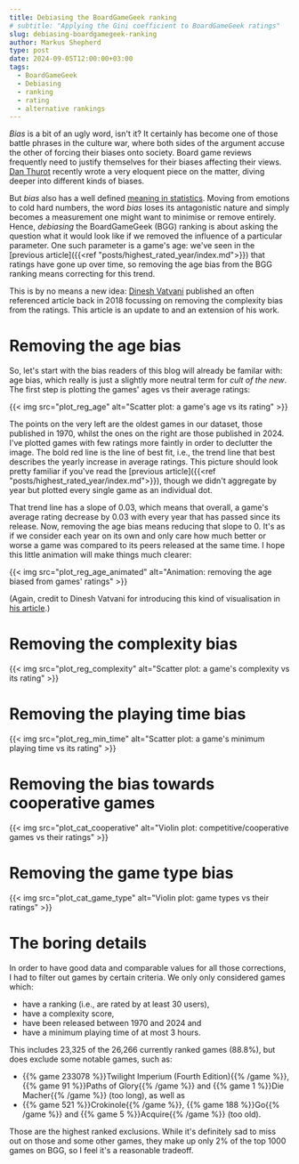 ```yaml
---
title: Debiasing the BoardGameGeek ranking
# subtitle: "Applying the Gini coefficient to BoardGameGeek ratings"
slug: debiasing-boardgamegeek-ranking
author: Markus Shepherd
type: post
date: 2024-09-05T12:00:00+03:00
tags:
  - BoardGameGeek
  - Debiasing
  - ranking
  - rating
  - alternative rankings
---
```


*Bias* is a bit of an ugly word, isn't it? It certainly has become one of those battle phrases in the culture war, where both sides of the argument accuse the other of forcing their biases onto society. Board game reviews frequently need to justify themselves for their biases affecting their views. [Dan Thurot](https://spacebiff.com/2024/08/20/talking-about-games-18/) recently wrote a very eloquent piece on the matter, diving deeper into different kinds of biases.

But *bias* also has a well defined [meaning in statistics](https://en.wikipedia.org/wiki/Bias_(statistics)). Moving from emotions to cold hard numbers, the word *bias* loses its antagonistic nature and simply becomes a measurement one might want to minimise or remove entirely. Hence, *debiasing* the BoardGameGeek (BGG) ranking is about asking the question what it would look like if we removed the influence of a particular parameter. One such parameter is a game's age: we've seen in the [previous article]({{<ref "posts/highest_rated_year/index.md">}}) that ratings have gone up over time, so removing the age bias from the BGG ranking means correcting for this trend.

This is by no means a new idea: [Dinesh Vatvani](https://dvatvani.com/blog/bgg-analysis-part-2) published an often referenced article back in 2018 focussing on removing the complexity bias from the ratings. This article is an update to and an extension of his work.


# Removing the age bias

So, let's start with the bias readers of this blog will already be familar with: age bias, which really is just a slightly more neutral term for *cult of the new*. The first step is plotting the games' ages vs their average ratings:

{{< img src="plot_reg_age" alt="Scatter plot: a game's age vs its rating" >}}

The points on the very left are the oldest games in our dataset, those published in 1970, whilst the ones on the right are those published in 2024. I've plotted games with few ratings more faintly in order to declutter the image. The bold red line is the line of best fit, i.e., the trend line that best describes the yearly increase in average ratings. This picture should look pretty familiar if you've read the [previous article]({{<ref "posts/highest_rated_year/index.md">}}), though we didn't aggregate by year but plotted every single game as an individual dot.

That trend line has a slope of 0.03, which means that overall, a game's average rating decrease by 0.03 with every year that has passed since its release. Now, removing the age bias means reducing that slope to 0. It's as if we consider each year on its own and only care how much better or worse a game was compared to its peers released at the same time. I hope this little animation will make things much clearer:

{{< img src="plot_reg_age_animated" alt="Animation: removing the age biased from games' ratings" >}}

(Again, credit to Dinesh Vatvani for introducing this kind of visualisation in [his article](https://dvatvani.com/blog/bgg-analysis-part-2).)


# Removing the complexity bias

{{< img src="plot_reg_complexity" alt="Scatter plot: a game's complexity vs its rating" >}}


# Removing the playing time bias

{{< img src="plot_reg_min_time" alt="Scatter plot: a game's minimum playing time vs its rating" >}}


# Removing the bias towards cooperative games

{{< img src="plot_cat_cooperative" alt="Violin plot: competitive/cooperative games vs their ratings" >}}


# Removing the game type bias

{{< img src="plot_cat_game_type" alt="Violin plot: game types vs their ratings" >}}


# The boring details

In order to have good data and comparable values for all those corrections, I had to filter out games by certain criteria. We only only considered games which:

- have a ranking (i.e., are rated by at least 30 users),
- have a complexity score,
- have been released between 1970 and 2024 and
- have a minimum playing time of at most 3 hours.

This includes 23,325 of the 26,266 currently ranked games (88.8%), but does exclude some notable games, such as:

- {{% game 233078 %}}Twilight Imperium (Fourth Edition){{% /game %}}, {{% game 91 %}}Paths of Glory{{% /game %}} and {{% game 1 %}}Die Macher{{% /game %}} (too long), as well as
- {{% game 521 %}}Crokinole{{% /game %}}, {{% game 188 %}}Go{{% /game %}} and {{% game 5 %}}Acquire{{% /game %}} (too old).

Those are the highest ranked exclusions. While it's definitely sad to miss out on those and some other games, they make up only 2% of the top 1000 games on BGG, so I feel it's a reasonable tradeoff.
